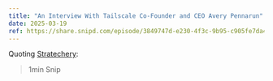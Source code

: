 ```yaml
---
title: "An Interview With Tailscale Co-Founder and CEO Avery Pennarun"
date: 2025-03-19
ref: https://share.snipd.com/episode/3849747d-e230-4f3c-9b95-c905fe7da4a8
---
```



Quoting [Stratechery](https://share.snipd.com/episode/3849747d-e230-4f3c-9b95-c905fe7da4a8):

> 1min Snip